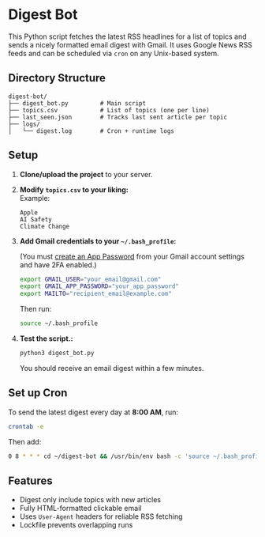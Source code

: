 # Digest Bot

This Python script fetches the latest RSS headlines for a list of topics and sends a nicely formatted email digest with Gmail. It uses Google News RSS feeds and can be scheduled via `cron` on any Unix-based system.

## Directory Structure
```plaintext
digest-bot/
├── digest_bot.py         # Main script
├── topics.csv            # List of topics (one per line)
├── last_seen.json        # Tracks last sent article per topic
├── logs/
│   └── digest.log        # Cron + runtime logs
```
## Setup

1. **Clone/upload the project** to your server.

2. **Modify `topics.csv` to your liking:**  
   Example:
   ```
   Apple
   AI Safety
   Climate Change
   ```


3. **Add Gmail credentials to your `~/.bash_profile`:**

   (You must [create an App Password](https://support.google.com/accounts/answer/185833) from your Gmail account settings and have 2FA enabled.)

   ```bash
   export GMAIL_USER="your_email@gmail.com"
   export GMAIL_APP_PASSWORD="your_app_password"
   export MAILTO="recipient_email@example.com"
   ```

   Then run:

   ```bash
   source ~/.bash_profile
   ```

4. **Test the script.:**
   ```bash
   python3 digest_bot.py
   ```

   You should receive an email digest within a few minutes.



## Set up Cron
To send the latest digest every day at **8:00 AM**, run:

```bash
crontab -e
```

Then add:

```bash
0 8 * * * cd ~/digest-bot && /usr/bin/env bash -c 'source ~/.bash_profile && /usr/bin/env python3 -W ignore digest_bot.py' >> ~/digest-bot/logs/digest.log 2>&1
```



## Features
- Digest only include topics with new articles
- Fully HTML-formatted clickable email
- Uses `User-Agent` headers for reliable RSS fetching
- Lockfile prevents overlapping runs